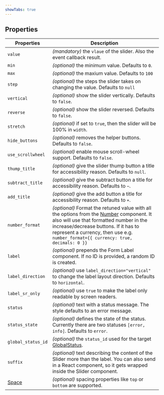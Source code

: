 ```yaml
---
showTabs: true
---
```


## Properties

| Properties                                  | Description                                                                                                                                                                                                                                                                                              |
| ------------------------------------------- | -------------------------------------------------------------------------------------------------------------------------------------------------------------------------------------------------------------------------------------------------------------------------------------------------------- |
| `value`                                     | _(mandatory)_ the `vlaue` of the slider. Also the event callback result.                                                                                                                                                                                                                                 |
| `min`                                       | _(optional)_ the minimum value. Defaults to `0`.                                                                                                                                                                                                                                                         |
| `max`                                       | _(optional)_ the maxium value. Defaults to `100`                                                                                                                                                                                                                                                         |
| `step`                                      | _(optional)_ the steps the slider takes on changing the value. Defaults to `null`                                                                                                                                                                                                                        |
| `vertical`                                  | _(optional)_ show the slider vertically. Defaults to `false`.                                                                                                                                                                                                                                            |
| `reverse`                                   | _(optional)_ show the slider reversed. Defaults to `false`.                                                                                                                                                                                                                                              |
| `stretch`                                   | _(optional)_ if set to `true`, then the slider will be 100% in `width`.                                                                                                                                                                                                                                  |
| `hide_buttons`                              | _(optional)_ removes the helper buttons. Defaults to `false`.                                                                                                                                                                                                                                            |
| `use_scrollwheel`                           | _(optional)_ enable mouse scroll-wheel support. Defaults to `false`.                                                                                                                                                                                                                                     |
| `thump_title`                               | _(optional)_ give the slider thump button a title for accessibility reason. Defaults to `null`.                                                                                                                                                                                                          |
| `subtract_title`                            | _(optional)_ give the subtract button a title for accessibility reason. Defaults to `−`.                                                                                                                                                                                                                 |
| `add_title`                                 | _(optional)_ give the add button a title for accessibility reason. Defaults to `+`.                                                                                                                                                                                                                      |
| `number_format`                             | _(optional)_ Format the retuned value with all the options from the [Number](/uilib/components/number/properties) component. It also will use that formatted number in the increase/decrease buttons. If it has to represent a currency, then use e.g. `number_format={{ currency: true, decimals: 0 }}` |
| `label`                                     | _(optional)_ prepends the Form Label component. If no ID is provided, a random ID is created.                                                                                                                                                                                                            |
| `label_direction`                           | _(optional)_ use `label_direction="vertical"` to change the label layout direction. Defaults to `horizontal`.                                                                                                                                                                                            |
| `label_sr_only`                             | _(optional)_ use `true` to make the label only readable by screen readers.                                                                                                                                                                                                                               |
| `status`                                    | _(optional)_ text with a status message. The style defaults to an error message.                                                                                                                                                                                                                         |
| `status_state`                              | _(optional)_ defines the state of the status. Currently there are two statuses `[error, info]`. Defaults to `error`.                                                                                                                                                                                     |
| `global_status_id`                          | _(optional)_ the `status_id` used for the target [GlobalStatus](/uilib/components/global-status).                                                                                                                                                                                                        |
| `suffix`                                    | _(optional)_ text describing the content of the Slider more than the label. You can also send in a React component, so it gets wrapped inside the Slider component.                                                                                                                                      |
| [Space](/uilib/components/space/properties) | _(optional)_ spacing properties like `top` or `bottom` are supported.                                                                                                                                                                                                                                    |

